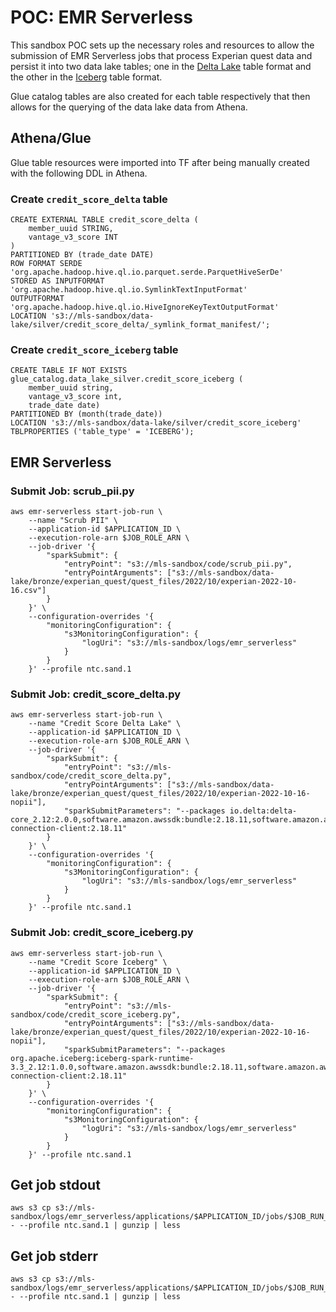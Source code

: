 # POC: EMR Serverless

This sandbox POC sets up the necessary roles and resources to allow the submission
of EMR Serverless jobs that process Experian quest data and persist it into two
data lake tables; one in the [Delta Lake](https://docs.delta.io/latest/delta-intro.html) table format and the other
in the [Iceberg](https://iceberg.apache.org/docs/latest/) table format.

Glue catalog tables are also created for each table respectively that then allows for the
querying of the data lake data from Athena.

## Athena/Glue

Glue table resources were imported into TF after being manually created with the following DDL in Athena.

### Create `credit_score_delta` table
```
CREATE EXTERNAL TABLE credit_score_delta (
    member_uuid STRING,
    vantage_v3_score INT
)
PARTITIONED BY (trade_date DATE)
ROW FORMAT SERDE 'org.apache.hadoop.hive.ql.io.parquet.serde.ParquetHiveSerDe' 
STORED AS INPUTFORMAT 'org.apache.hadoop.hive.ql.io.SymlinkTextInputFormat'
OUTPUTFORMAT 'org.apache.hadoop.hive.ql.io.HiveIgnoreKeyTextOutputFormat' 
LOCATION 's3://mls-sandbox/data-lake/silver/credit_score_delta/_symlink_format_manifest/';
```

### Create `credit_score_iceberg` table
```
CREATE TABLE IF NOT EXISTS glue_catalog.data_lake_silver.credit_score_iceberg (
    member_uuid string,
    vantage_v3_score int,
    trade_date date)
PARTITIONED BY (month(trade_date))
LOCATION 's3://mls-sandbox/data-lake/silver/credit_score_iceberg'
TBLPROPERTIES ('table_type' = 'ICEBERG');
```

## EMR Serverless

### Submit Job: scrub_pii.py
```
aws emr-serverless start-job-run \
    --name "Scrub PII" \
    --application-id $APPLICATION_ID \
    --execution-role-arn $JOB_ROLE_ARN \
    --job-driver '{
        "sparkSubmit": {
            "entryPoint": "s3://mls-sandbox/code/scrub_pii.py",
            "entryPointArguments": ["s3://mls-sandbox/data-lake/bronze/experian_quest/quest_files/2022/10/experian-2022-10-16.csv"]
        }
    }' \
    --configuration-overrides '{
        "monitoringConfiguration": {
            "s3MonitoringConfiguration": {
                "logUri": "s3://mls-sandbox/logs/emr_serverless"
            }
        }
    }' --profile ntc.sand.1
```

### Submit Job: credit_score_delta.py
```
aws emr-serverless start-job-run \
    --name "Credit Score Delta Lake" \
    --application-id $APPLICATION_ID \
    --execution-role-arn $JOB_ROLE_ARN \
    --job-driver '{
        "sparkSubmit": {
            "entryPoint": "s3://mls-sandbox/code/credit_score_delta.py",
            "entryPointArguments": ["s3://mls-sandbox/data-lake/bronze/experian_quest/quest_files/2022/10/experian-2022-10-16-nopii"],
            "sparkSubmitParameters": "--packages io.delta:delta-core_2.12:2.0.0,software.amazon.awssdk:bundle:2.18.11,software.amazon.awssdk:url-connection-client:2.18.11"
        }
    }' \
    --configuration-overrides '{
        "monitoringConfiguration": {
            "s3MonitoringConfiguration": {
                "logUri": "s3://mls-sandbox/logs/emr_serverless"
            }
        }
    }' --profile ntc.sand.1
```

### Submit Job: credit_score_iceberg.py
```
aws emr-serverless start-job-run \
    --name "Credit Score Iceberg" \
    --application-id $APPLICATION_ID \
    --execution-role-arn $JOB_ROLE_ARN \
    --job-driver '{
        "sparkSubmit": {
            "entryPoint": "s3://mls-sandbox/code/credit_score_iceberg.py",
            "entryPointArguments": ["s3://mls-sandbox/data-lake/bronze/experian_quest/quest_files/2022/10/experian-2022-10-16-nopii"],
            "sparkSubmitParameters": "--packages org.apache.iceberg:iceberg-spark-runtime-3.3_2.12:1.0.0,software.amazon.awssdk:bundle:2.18.11,software.amazon.awssdk:url-connection-client:2.18.11"
        }
    }' \
    --configuration-overrides '{
        "monitoringConfiguration": {
            "s3MonitoringConfiguration": {
                "logUri": "s3://mls-sandbox/logs/emr_serverless"
            }
        }
    }' --profile ntc.sand.1
```

## Get job stdout
```
aws s3 cp s3://mls-sandbox/logs/emr_serverless/applications/$APPLICATION_ID/jobs/$JOB_RUN_ID/SPARK_DRIVER/stdout.gz - --profile ntc.sand.1 | gunzip | less
```

## Get job stderr
```
aws s3 cp s3://mls-sandbox/logs/emr_serverless/applications/$APPLICATION_ID/jobs/$JOB_RUN_ID/SPARK_DRIVER/stderr.gz - --profile ntc.sand.1 | gunzip | less
```